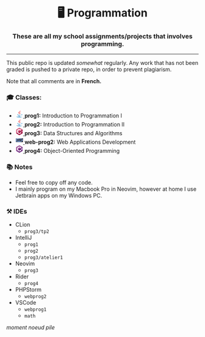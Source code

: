 <h1 align="center">🖥️ Programmation</h1>

<h3 align="center">These are all my school assignments/projects that involves programming.</h3>

<hr/>

This public repo is updated *somewhat* regularly. Any work that has not been graded is pushed to a private repo, in order to prevent plagiarism. 

Note that all comments are in **French.**

<h3>🎓 Classes:</h3>

- <a href="https://www.java.com" target="_blank" rel="noreferrer"> <img src="https://raw.githubusercontent.com/devicons/devicon/master/icons/java/java-original.svg" alt="java" width="20" height="20"/> </a> **prog1:** Introduction to Programmation I
- <a href="https://www.java.com" target="_blank" rel="noreferrer"> <img src="https://raw.githubusercontent.com/devicons/devicon/master/icons/java/java-original.svg" alt="java" width="20" height="20"/> </a> **prog2:** Introduction to Programmation II
- <a href="https://www.w3schools.com/cpp/" target="_blank" rel="noreferrer"> <img src="https://raw.githubusercontent.com/devicons/devicon/master/icons/cplusplus/cplusplus-original.svg" alt="cplusplus" width="20" height="20"/> </a> **prog3:** Data Structures and Algorithms
- <a href="https://www.php.net" target="_blank" rel="noreferrer"> <img src="https://raw.githubusercontent.com/devicons/devicon/master/icons/php/php-original.svg" alt="php" width="20" height="20"/> </a> **web-prog2:** Web Applications Development
- <a href="https://www.w3schools.com/cs/" target="_blank" rel="noreferrer"> <img src="https://raw.githubusercontent.com/devicons/devicon/master/icons/csharp/csharp-original.svg" alt="csharp" width="20" height="20"/> </a> **prog4:** Object-Oriented Programming

<h3>📚 Notes</h3>

- Feel free to copy off any code.
- I mainly program on my Macbook Pro in Neovim, however at home I use Jetbrain apps on my Windows PC.

<h3>⚒️ IDEs</h4>

- CLion
  - `prog3/tp2`
- IntelliJ
  - `prog1`
  - `prog2`
  - `prog3/atelier1`
- Neovim
  - `prog3`
- Rider
  - `prog4`
- PHPStorm
  - `webprog2`
- VSCode
  - `webprog1`
  - `math`

*moment noeud pile*
